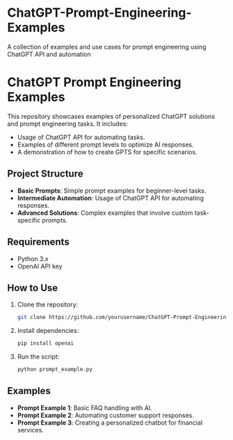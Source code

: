 # ChatGPT-Prompt-Engineering-Examples
A collection of examples and use cases for prompt engineering using ChatGPT API and automation

# ChatGPT Prompt Engineering Examples

This repository showcases examples of personalized ChatGPT solutions and prompt engineering tasks. It includes:
- Usage of ChatGPT API for automating tasks.
- Examples of different prompt levels to optimize AI responses.
- A demonstration of how to create GPTS for specific scenarios.

## Project Structure

- **Basic Prompts**: Simple prompt examples for beginner-level tasks.
- **Intermediate Automation**: Usage of ChatGPT API for automating responses.
- **Advanced Solutions**: Complex examples that involve custom task-specific prompts.

## Requirements
- Python 3.x
- OpenAI API key

## How to Use
1. Clone the repository:
    ```bash
    git clone https://github.com/yourusername/ChatGPT-Prompt-Engineering-Examples.git
    ```
2. Install dependencies:
    ```bash
    pip install openai
    ```
3. Run the script:
    ```bash
    python prompt_example.py
    ```

## Examples
- **Prompt Example 1**: Basic FAQ handling with AI.
- **Prompt Example 2**: Automating customer support responses.
- **Prompt Example 3**: Creating a personalized chatbot for financial services.
